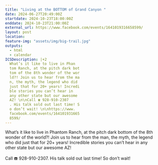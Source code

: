 ```yaml
---
title: "Living at the BOTTOM of Grand Canyon "
date: 2024-06-27T20:49:00Z
startdate: 2024-10-23T18:00:00Z
enddate: 2024-10-23T21:00:00Z
external_url: https://www.facebook.com/events/1641019316658599/
layout: post
location: 
feature-img: "assets/img/big-trail.jpg"
outputs:
  - html
  - calendar
ICSDescription: |+2
  What’s it like to live in Phan  tom Ranch, at the pitch dark bot  tom of the 8th wonder of the wor  ld?! Join us to hear from the ma  n, the myth, the legend who did   just that for 20+ years! Incredi  ble stories you can’t hear in   any other state but our awesome   AZ! \n\nCall ☎️ 928-910-2307  . His talk sold out last time! S  o don’t wait! \n\nhttps://www.  facebook.com/events/164101931665  8599/
---
```


What’s it like to live in Phantom Ranch, at the pitch dark bottom of the 8th wonder of the world?! Join us to hear from the man, the myth, the legend who did just that for 20+ years! Incredible stories you can’t hear in any other state but our awesome AZ! <br>
  <br>
  Call ☎️ 928-910-2307. His talk sold out last time! So don’t wait! <br>
  <br>
  
